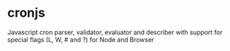 # cronjs
Javascript cron parser, validator, evaluator and describer with support for special flags (L, W, # and ?) for Node and Browser
